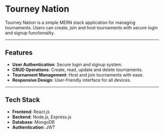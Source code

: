 # **Tourney Nation**

Tourney Nation is a simple MERN stack application for managing tournaments. Users can create, join and host tournaments with secure login and signup functionality.

---

## **Features**
- **User Authentication**: Secure login and signup system.
- **CRUD Operations**: Create, read, update and delete tournaments.
- **Tournament Management**: Host and join tournaments with ease.
- **Responsive Design**: User-friendly interface for all devices.

---

## **Tech Stack**
- **Frontend**: React.js
- **Backend**: Node.js, Express.js
- **Database**: MongoDB
- **Authentication**: JWT

